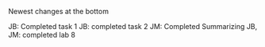 Newest changes at the bottom


JB: Completed task 1
JB: completed task 2
JM: Completed Summarizing
JB, JM: completed lab 8